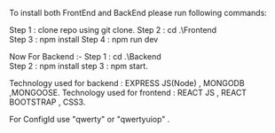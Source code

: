 To install both FrontEnd and BackEnd please run following commands:

Step 1 : clone repo using git clone.
Step 2 : cd .\Frontend\
Step 3 : npm install 
Step 4 : npm run dev

Now For Backend :-
Step 1 : cd .\Backend\
Step 2 : npm install
step 3 : npm start.

Technology used for backend : EXPRESS JS(Node) , MONGODB ,MONGOOSE.
Technology used for frontend : REACT JS , REACT BOOTSTRAP , CSS3.

For ConfigId use "qwerty" or "qwertyuiop" . 
